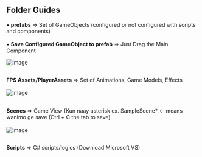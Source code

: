 ## Folder Guides

• **prefabs** => Set of GameObjects (configured or not configured with scripts and components) <br/> <br/>
• **Save Configured GameObject to prefab** => Just Drag the Main Component

![image](https://github.com/user-attachments/assets/407cc949-e952-4ed4-84f2-e40383041a37)


##
**FPS Assets/PlayerAssets** => Set of Animations, Game Models, Effects <br/><br/>
![image](https://github.com/user-attachments/assets/4a46c8b2-b176-4dbf-8227-c36b9668d134)


##
**Scenes** => Game View (Kun naay asterisk ex. SampleScene* <- means wanimo ge save (Ctrl + C the tab to save) <br/> <br/>
![image](https://github.com/user-attachments/assets/8d144c1f-4e99-480b-b385-3bde1a189c2b)

##
**Scripts** => C# scripts/logics (Download Microsoft VS)
 

